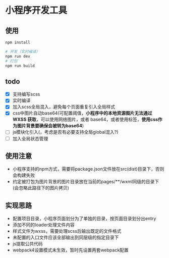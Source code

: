 # 小程序开发工具

## 使用
```bash
npm install

# 开发（实时编译）
npm run dev
# 打包
npm run build
```

## todo
 - [x] 支持编写scss
 - [x] 实时编译
 - [x] 加入scss全局混入，避免每个页面重复引入全局样式
 - [x] css中图片自动base64(可配置阈值，**小程序中的本地资源图片无法通过 WXSS 获取**，可以使用网络图片，或者 base64，或者使用<image/>标签，**使用css作为图片背景要确保会被转为base64**)
 - [ ] js模块化引入(，考虑是否有必要支持全局global混入?)
 - [ ] 加入全局状态管理

## 使用注意
- 小程序支持的npm方式，需要将package.json文件放在src(dist)目录下，否则会构建失败
- 约定被打包为图片背景的图片目录放在当前的pages/**/wxml同级的目录下(会忽略此路径下的图片拷贝)

## 实现思路
- 配置项目目录，小程序页面划分为了单独的目录，按页面目录划分出entry
- 添加不同的loader处理文件内容
- 样式文件为wxss，需要处理scss后输出既定的文件格式
- 未配置的入口文件应该全部输出到同层级的指定目录下
- js提取公共代码
- webpack4设置模式未生效，暂时先设置两套webpack配置